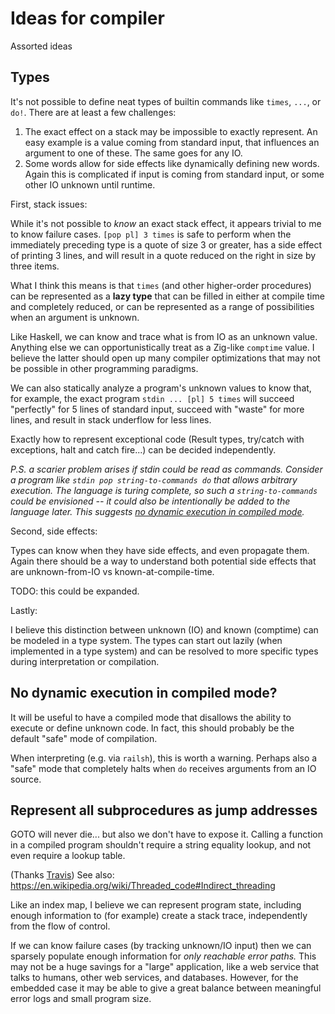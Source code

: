 # Ideas for compiler

Assorted ideas

## Types

It's not possible to define neat types of builtin commands like `times`, `...`,
or `do!`. There are at least a few challenges:

1. The exact effect on a stack may be impossible to exactly represent. An easy
  example is a value coming from standard input, that influences an argument to
  one of these. The same goes for any IO.
2. Some words allow for side effects like dynamically defining new words. Again
  this is complicated if input is coming from standard input, or some other IO
  unknown until runtime.

First, stack issues:

While it's not possible to _know_ an exact stack effect, it appears trivial to
me to know failure cases. `[pop pl] 3 times` is safe to perform when the
immediately preceding type is a quote of size 3 or greater, has a side effect
of printing 3 lines, and will result in a quote reduced on the right in size by
three items.

What I think this means is that `times` (and other higher-order procedures) can
be represented as a **lazy type** that can be filled in either at compile time
and completely reduced, or can be represented as a range of possibilities when
an argument is unknown.

Like Haskell, we can know and trace what is from IO as an unknown value.
Anything else we can opportunistically treat as a Zig-like `comptime` value. I
believe the latter should open up many compiler optimizations that may not be
possible in other programming paradigms.

We can also statically analyze a program's unknown values to know that, for
example, the exact program `stdin ... [pl] 5 times` will succeed "perfectly"
for 5 lines of standard input, succeed with "waste" for more lines, and result
in stack underflow for less lines.

Exactly how to represent exceptional code (Result types, try/catch with
exceptions, halt and catch fire...) can be decided independently.

_P.S. a scarier problem arises if stdin could be read as commands. Consider
a program like `stdin pop string-to-commands do` that allows arbitrary
execution. The language is turing complete, so such a `string-to-commands`
could be envisioned -- it could also be intentionally be added to the language
later. This suggests [no dynamic execution in compiled mode](#no-dynamic-execution-in-compiled-mode)._

Second, side effects:

Types can know when they have side effects, and even propagate them. Again
there should be a way to understand both potential side effects that are
unknown-from-IO vs known-at-compile-time.

TODO: this could be expanded.

Lastly:

I believe this distinction between unknown (IO) and known (comptime) can be
modeled in a type system. The types can start out lazily (when implemented in
a type system) and can be resolved to more specific types during interpretation
or compilation.

## No dynamic execution in compiled mode?

It will be useful to have a compiled mode that disallows the ability to
execute or define unknown code. In fact, this should probably be the default
"safe" mode of compilation.

When interpreting (e.g. via `railsh`), this is worth a warning. Perhaps also a
"safe" mode that completely halts when `do` receives arguments from an IO
source.

## Represent all subprocedures as jump addresses

GOTO will never die... but also we don't have to expose it. Calling a function
in a compiled program shouldn't require a string equality lookup, and not even
require a lookup table.

(Thanks [Travis](https://github.com/travisbhartwell)) See also: https://en.wikipedia.org/wiki/Threaded_code#Indirect_threading

Like an index map, I believe we can represent program state, including enough
information to (for example) create a stack trace, independently from the flow
of control.

If we can know failure cases (by tracking unknown/IO input) then we can
sparsely populate enough information for _only reachable error paths._ This
may not be a huge savings for a "large" application, like a web service that
talks to humans, other web services, and databases. However, for the embedded
case it may be able to give a great balance between meaningful error logs and
small program size.

